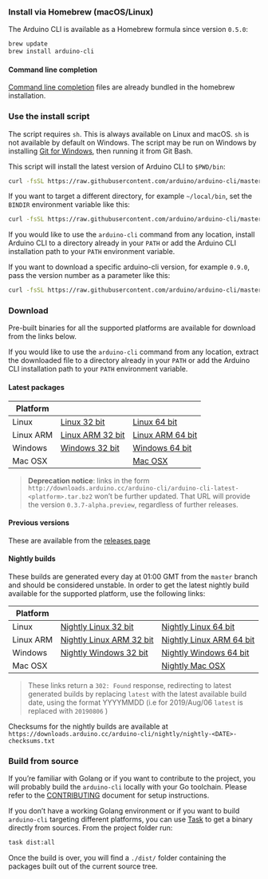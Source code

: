 ### Install via Homebrew (macOS/Linux)

The Arduino CLI is available as a Homebrew formula since version `0.5.0`:

```sh
brew update
brew install arduino-cli
```

#### Command line completion

[Command line completion](command-line-completion.md#brew) files are already bundled in the homebrew installation.

### Use the install script

The script requires `sh`. This is always available on Linux and macOS. `sh` is not available by default on Windows. The
script may be run on Windows by installing [Git for Windows], then running it from Git Bash.

This script will install the latest version of Arduino CLI to `$PWD/bin`:

```sh
curl -fsSL https://raw.githubusercontent.com/arduino/arduino-cli/master/install.sh | sh
```

If you want to target a different directory, for example `~/local/bin`, set the `BINDIR` environment variable like this:

```sh
curl -fsSL https://raw.githubusercontent.com/arduino/arduino-cli/master/install.sh | BINDIR=~/local/bin sh
```

If you would like to use the `arduino-cli` command from any location, install Arduino CLI to a directory already in your
`PATH` or add the Arduino CLI installation path to your `PATH` environment variable.

If you want to download a specific arduino-cli version, for example `0.9.0`, pass the version number as a parameter like
this:

```sh
curl -fsSL https://raw.githubusercontent.com/arduino/arduino-cli/master/install.sh | sh -s 0.9.0
```

### Download

Pre-built binaries for all the supported platforms are available for download from the links below.

If you would like to use the `arduino-cli` command from any location, extract the downloaded file to a directory already
in your `PATH` or add the Arduino CLI installation path to your `PATH` environment variable.

#### Latest packages

| Platform  |                    |                    |
| --------- | ------------------ | ------------------ |
| Linux     | [Linux 32 bit]     | [Linux 64 bit]     |
| Linux ARM | [Linux ARM 32 bit] | [Linux ARM 64 bit] |
| Windows   | [Windows 32 bit]   | [Windows 64 bit]   |
| Mac OSX   |                    | [Mac OSX]          |

[linux 64 bit]: https://downloads.arduino.cc/arduino-cli/arduino-cli_latest_Linux_64bit.tar.gz
[linux 32 bit]: https://downloads.arduino.cc/arduino-cli/arduino-cli_latest_Linux_32bit.tar.gz
[linux arm 64 bit]: https://downloads.arduino.cc/arduino-cli/arduino-cli_latest_Linux_ARM64.tar.gz
[linux arm 32 bit]: https://downloads.arduino.cc/arduino-cli/arduino-cli_latest_Linux_ARMv7.tar.gz
[windows 64 bit]: https://downloads.arduino.cc/arduino-cli/arduino-cli_latest_Windows_64bit.zip
[windows 32 bit]: https://downloads.arduino.cc/arduino-cli/arduino-cli_latest_Windows_32bit.zip
[mac osx]: https://downloads.arduino.cc/arduino-cli/arduino-cli_latest_macOS_64bit.tar.gz

> **Deprecation notice**: links in the form
> `http://downloads.arduino.cc/arduino-cli/arduino-cli-latest-<platform>.tar.bz2` won’t be further updated. That URL
> will provide the version `0.3.7-alpha.preview`, regardless of further releases.

#### Previous versions

These are available from the [releases page](https://github.com/arduino/arduino-cli/releases)

#### Nightly builds

These builds are generated every day at 01:00 GMT from the `master` branch and should be considered unstable. In order
to get the latest nightly build available for the supported platform, use the following links:

| Platform  |                            |                            |
| --------- | -------------------------- | -------------------------- |
| Linux     | [Nightly Linux 32 bit]     | [Nightly Linux 64 bit]     |
| Linux ARM | [Nightly Linux ARM 32 bit] | [Nightly Linux ARM 64 bit] |
| Windows   | [Nightly Windows 32 bit]   | [Nightly Windows 64 bit]   |
| Mac OSX   |                            | [Nightly Mac OSX]          |

[nightly linux 64 bit]: https://downloads.arduino.cc/arduino-cli/nightly/arduino-cli_nightly-latest_Linux_64bit.tar.gz
[nightly linux 32 bit]: https://downloads.arduino.cc/arduino-cli/nightly/arduino-cli_nightly-latest_Linux_32bit.tar.gz

<!-- prettier-ignore -->
[nightly linux arm 64 bit]: https://downloads.arduino.cc/arduino-cli/nightly/arduino-cli_nightly-latest_Linux_ARM64.tar.gz

<!-- prettier-ignore -->
[nightly linux arm 32 bit]: https://downloads.arduino.cc/arduino-cli/nightly/arduino-cli_nightly-latest_Linux_ARMv7.tar.gz
[nightly windows 64 bit]: https://downloads.arduino.cc/arduino-cli/nightly/arduino-cli_nightly-latest_Windows_64bit.zip
[nightly windows 32 bit]: https://downloads.arduino.cc/arduino-cli/nightly/arduino-cli_nightly-latest_Windows_32bit.zip
[nightly mac osx]: https://downloads.arduino.cc/arduino-cli/nightly/arduino-cli_nightly-latest_macOS_64bit.tar.gz

> These links return a `302: Found` response, redirecting to latest generated builds by replacing `latest` with the
> latest available build date, using the format YYYYMMDD (i.e for 2019/Aug/06 `latest` is replaced with `20190806` )

Checksums for the nightly builds are available at
`https://downloads.arduino.cc/arduino-cli/nightly/nightly-<DATE>-checksums.txt`

### Build from source

If you’re familiar with Golang or if you want to contribute to the project, you will probably build the `arduino-cli`
locally with your Go toolchain. Please refer to the [CONTRIBUTING] document for setup instructions.

If you don’t have a working Golang environment or if you want to build `arduino-cli` targeting different platforms, you
can use [Task][task-site] to get a binary directly from sources. From the project folder run:

```sh
task dist:all
```

Once the build is over, you will find a `./dist/` folder containing the packages built out of the current source tree.

[git for windows]: https://gitforwindows.org/
[contributing]: CONTRIBUTING.md
[task-site]: https://taskfile.dev/#/installation
